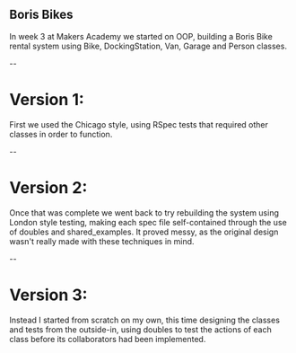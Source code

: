 ## Boris Bikes

In week 3 at Makers Academy we started on OOP, building a Boris Bike rental system using Bike, DockingStation, Van, Garage and Person classes.

--

# Version 1:
First we used the Chicago style, using RSpec tests that required other classes in order to function.

--

# Version 2:
Once that was complete we went back to try rebuilding the system using London style testing, making each spec file self-contained through the use of doubles and shared_examples. It proved messy, as the original design wasn't really made with these techniques in mind.

--

# Version 3:
Instead I started from scratch on my own, this time designing the classes and tests from the outside-in, using doubles to test the actions of each class before its collaborators had been implemented.
